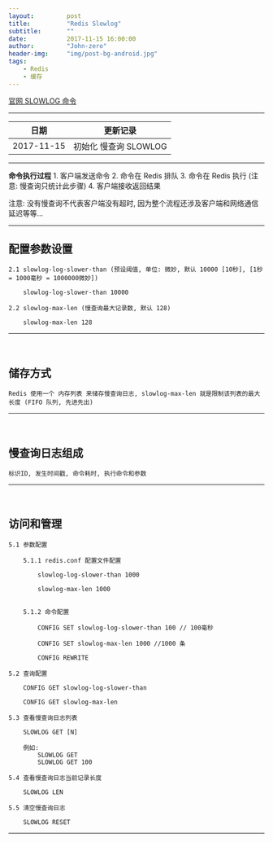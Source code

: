 ```yaml
---
layout:     	post
title:        	"Redis Slowlog"
subtitle:     	""
date:         	2017-11-15 16:00:00
author:       	"John-zero"
header-img: 	"img/post-bg-android.jpg"
tags:
    - Redis
    - 缓存
---
```



<a href="https://redis.io/commands/slowlog" target="_blank">官网 SLOWLOG 命令</a>

***

日期 		| 更新记录
------------|-----------------------
2017-11-15	| 初始化 慢查询 SLOWLOG

***

**命令执行过程**
	1. 客户端发送命令
	2. 命令在 Redis 排队
	3. 命令在 Redis 执行 (注意: 慢查询只统计此步骤)
	4. 客户端接收返回结果

注意: 没有慢查询不代表客户端没有超时, 因为整个流程还涉及客户端和网络通信延迟等等...	
		
***
		
## **配置参数设置**
			
	2.1 slowlog-log-slower-than (预设阈值, 单位: 微妙, 默认 10000 [10秒], [1秒 = 1000毫秒 = 1000000微妙])
	
		slowlog-log-slower-than 10000

	2.2 slowlog-max-len (慢查询最大记录数, 默认 128)
	
		slowlog-max-len 128
		
***
</br>
		
## **储存方式**

	Redis 使用一个 内存列表 来储存慢查询日志, slowlog-max-len 就是限制该列表的最大长度 (FIFO 队列, 先进先出)
		
***
</br>
		
## **慢查询日志组成**
	
	标识ID, 发生时间戳, 命令耗时, 执行命令和参数	
		
***
</br>
		
## **访问和管理**

	5.1 参数配置

		5.1.1 redis.conf 配置文件配置
		
			slowlog-log-slower-than 1000
			
			slowlog-max-len 1000
			
		
		5.1.2 命令配置
	
			CONFIG SET slowlog-log-slower-than 100 // 100毫秒

			CONFIG SET slowlog-max-len 1000 //1000 条
			
			CONFIG REWRITE

	5.2 查询配置
	
		CONFIG GET slowlog-log-slower-than

		CONFIG GET slowlog-max-len
		
	5.3 查看慢查询日志列表

		SLOWLOG GET [N]

		例如:
			SLOWLOG GET
			SLOWLOG GET 100
		
	5.4 查看慢查询日志当前记录长度

		SLOWLOG LEN
		
	5.5 清空慢查询日志
	
		SLOWLOG RESET
		
		
***
</br>
	
	
	